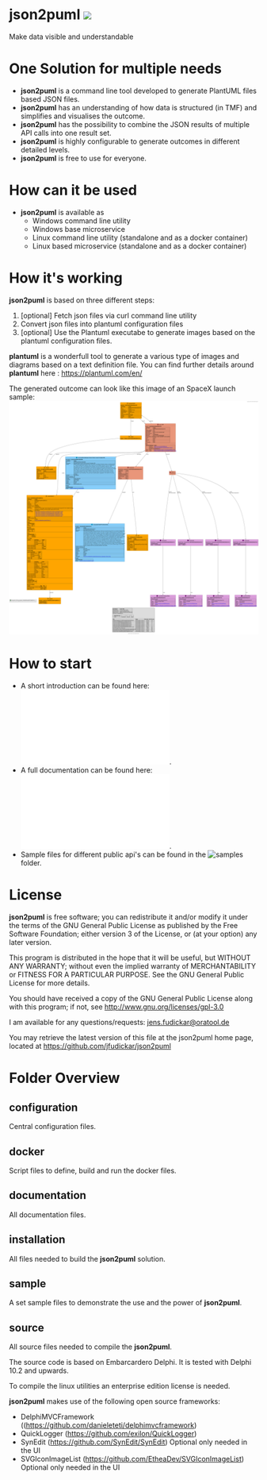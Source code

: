 # **json2puml** 		![](documentation/icons/json2puml_icon.ico)

Make data visible and understandable

# One Solution for multiple needs
 * **json2puml** is a command line tool developed to generate PlantUML files based JSON files.
 * **json2puml** has an understanding of how data is structured (in TMF) and simplifies and visualises the outcome.
 * **json2puml** has the possibility to combine the JSON results of multiple API calls into one result set.
 * **json2puml** is highly configurable to generate outcomes in different detailed levels.
 * **json2puml** is free to use for everyone.

# How can it be used
 * **json2puml** is available as
	 * Windows command line utility
	 * Windows base microservice
	 * Linux command line utility  (standalone and as a docker container)
	 * Linux based microservice (standalone and as a docker container)

# How it's working
**json2puml** is based on three different steps:
1. [optional] Fetch json files via curl command line utility
2. Convert json files into plantuml configuration files
3. [optional] Use the Plantuml executabe to generate images based on the plantuml configuration files.

**plantuml** is a wonderfull tool to generate a various type of images and diagrams based on a text definition file.
You can find further details around **plantuml** here : https://plantuml.com/en/

The generated outcome can look like this image of an SpaceX launch sample:
![](documentation/images/spacex_launch/spacex_launch_latest.default.svg)

# How to start
* A short introduction can be found here: ![json2puml introduction](documentation/json2puml%20introduction.pdf).
* A full documentation can be found here: ![json2puml documentation](documentation/json2puml%20documentation.pdf).
* Sample files for different public api's can be found in the ![samples](samples) folder.


# License
**json2puml** is free software; you can redistribute it and/or modify it under the terms of the GNU General Public License as published by the Free Software Foundation; either version 3 of the License, or (at your option) any later version.

This program is distributed in the hope that it will be useful, but WITHOUT ANY WARRANTY; without even the implied warranty of MERCHANTABILITY or FITNESS FOR A PARTICULAR PURPOSE. 
See the GNU General Public License for more details.

You should have received a copy of the GNU General Public License along with this program; if not, see http://www.gnu.org/licenses/gpl-3.0

I am available for any questions/requests: jens.fudickar@oratool.de

You may retrieve the latest version of this file at the json2puml home page,
located at https://github.com/jfudickar/json2puml

# Folder Overview
## configuration
Central configuration files.

## docker
Script files to define, build and run the docker files.

## documentation
All documentation files.

## installation
All files needed to build the **json2puml** solution.

## sample
A set sample files to demonstrate the use and the power of  **json2puml**.

## source
All source files needed to compile the **json2puml**.

The source code is based on Embarcardero Delphi. It is tested with Delphi 10.2 and upwards.

To compile the linux utilities an enterprise edition license is needed.

**json2puml** makes use of the following open source frameworks:
- DelphiMVCFramework ((https://github.com/danieleteti/delphimvcframework)
- QuickLogger (https://github.com/exilon/QuickLogger)
- SynEdit (https://github.com/SynEdit/SynEdit)
  Optional only needed in the UI
- SVGIconImageList (https://github.com/EtheaDev/SVGIconImageList) 
  Optional only needed in the UI

